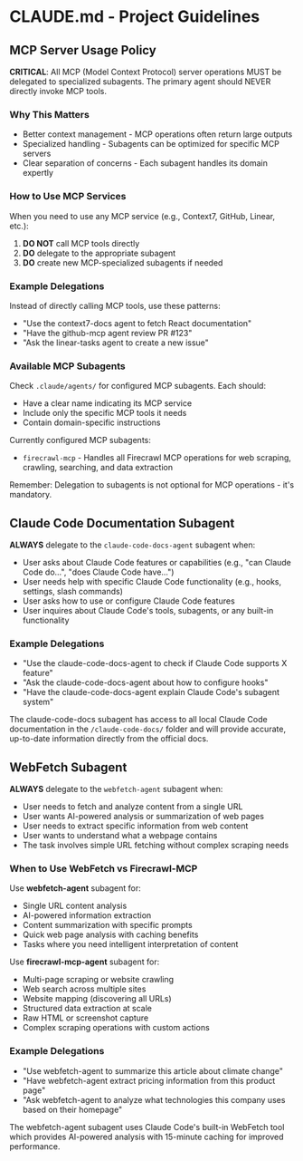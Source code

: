 # CLAUDE.md - Project Guidelines

## MCP Server Usage Policy

**CRITICAL**: All MCP (Model Context Protocol) server operations MUST be delegated to specialized subagents. The primary agent should NEVER directly invoke MCP tools.

### Why This Matters
- Better context management - MCP operations often return large outputs
- Specialized handling - Subagents can be optimized for specific MCP servers
- Clear separation of concerns - Each subagent handles its domain expertly

### How to Use MCP Services

When you need to use any MCP service (e.g., Context7, GitHub, Linear, etc.):

1. **DO NOT** call MCP tools directly
2. **DO** delegate to the appropriate subagent
3. **DO** create new MCP-specialized subagents if needed

### Example Delegations

Instead of directly calling MCP tools, use these patterns:

- "Use the context7-docs agent to fetch React documentation"
- "Have the github-mcp agent review PR #123"
- "Ask the linear-tasks agent to create a new issue"

### Available MCP Subagents

Check `.claude/agents/` for configured MCP subagents. Each should:
- Have a clear name indicating its MCP service
- Include only the specific MCP tools it needs
- Contain domain-specific instructions

Currently configured MCP subagents:
- `firecrawl-mcp` - Handles all Firecrawl MCP operations for web scraping, crawling, searching, and data extraction

Remember: Delegation to subagents is not optional for MCP operations - it's mandatory.

## Claude Code Documentation Subagent

**ALWAYS** delegate to the `claude-code-docs-agent` subagent when:
- User asks about Claude Code features or capabilities (e.g., "can Claude Code do...", "does Claude Code have...")
- User needs help with specific Claude Code functionality (e.g., hooks, settings, slash commands)
- User asks how to use or configure Claude Code features
- User inquires about Claude Code's tools, subagents, or any built-in functionality

### Example Delegations
- "Use the claude-code-docs-agent to check if Claude Code supports X feature"
- "Ask the claude-code-docs-agent about how to configure hooks"
- "Have the claude-code-docs-agent explain Claude Code's subagent system"

The claude-code-docs subagent has access to all local Claude Code documentation in the `/claude-code-docs/` folder and will provide accurate, up-to-date information directly from the official docs.

## WebFetch Subagent

**ALWAYS** delegate to the `webfetch-agent` subagent when:
- User needs to fetch and analyze content from a single URL
- User wants AI-powered analysis or summarization of web pages
- User needs to extract specific information from web content
- User wants to understand what a webpage contains
- The task involves simple URL fetching without complex scraping needs

### When to Use WebFetch vs Firecrawl-MCP

Use **webfetch-agent** subagent for:
- Single URL content analysis
- AI-powered information extraction
- Content summarization with specific prompts
- Quick web page analysis with caching benefits
- Tasks where you need intelligent interpretation of content

Use **firecrawl-mcp-agent** subagent for:
- Multi-page scraping or website crawling
- Web search across multiple sites
- Website mapping (discovering all URLs)
- Structured data extraction at scale
- Raw HTML or screenshot capture
- Complex scraping operations with custom actions

### Example Delegations
- "Use webfetch-agent to summarize this article about climate change"
- "Have webfetch-agent extract pricing information from this product page"
- "Ask webfetch-agent to analyze what technologies this company uses based on their homepage"

The webfetch-agent subagent uses Claude Code's built-in WebFetch tool which provides AI-powered analysis with 15-minute caching for improved performance.